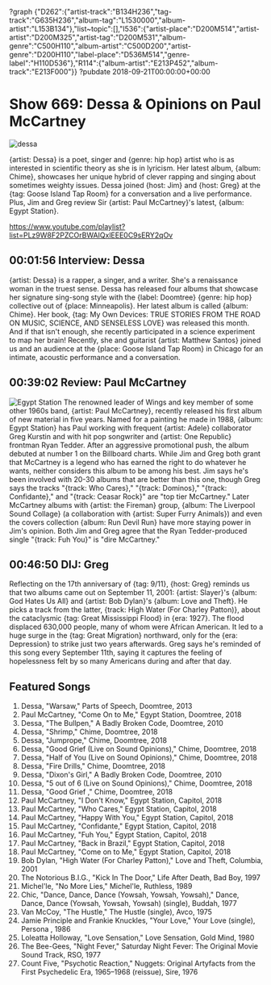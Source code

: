 ?graph {"D262":{"artist-track":"B134H236","tag-track":"G635H236","album-tag":"L1530000","album-artist":"L153B134"},"list~topic":[],"I536":{"artist-place":"D200M514","artist-artist":"D200M325","artist-tag":"D200M531","album-genre":"C500H110","album-artist":"C500D200","artist-genre":"D200H110","label-place":"D536M514","genre-label":"H110D536"},"R114":{"album-artist":"E213P452","album-track":"E213F000"}}
?pubdate 2018-09-21T00:00:00+00:00

# Show 669: Dessa & Opinions on Paul McCartney

![dessa](https://sound-images.s3.amazonaws.com/images/2018/dessa.jpg)

{artist: Dessa} is a poet, singer and {genre: hip hop} artist who is as interested in scientific theory as she is in lyricism. Her latest album, {album: Chime}, showcases her unique hybrid of clever rapping and singing about sometimes weighty issues. Dessa joined {host: Jim} and {host: Greg} at the {tag: Goose Island Tap Room} for a conversation and a live performance. Plus, Jim and Greg review Sir {artist: Paul McCartney}'s latest, {album: Egypt Station}.

https://www.youtube.com/playlist?list=PLz9W8F2PZCOrBWAIQxlEEE0C9sERY2qOv

## 00:01:56 Interview: Dessa
{artist: Dessa} is a rapper, a singer, and a writer. She's a renaissance woman in the truest sense. Dessa has released four albums that showcase her signature sing-song style with the {label: Doomtree} {genre: hip hop} collective out of {place: Minneapolis}. Her latest album is called {album: Chime}. Her book, {tag: My Own Devices: TRUE STORIES FROM THE ROAD ON MUSIC, SCIENCE, AND SENSELESS LOVE} was released this month. And if that isn't enough, she recently participated in a science experiment to map her brain! Recently, she and guitarist {artist: Matthew Santos} joined us and an audience at the {place: Goose Island Tap Room} in Chicago for an intimate, acoustic performance and a conversation. 

## 00:39:02 Review: Paul McCartney 
![Egypt Station](https://is1-ssl.mzstatic.com/image/thumb/Music115/v4/28/6f/78/286f783d-199e-661f-40cc-48bbe691cb96/source/600x600bb.jpg "12224/1399826275")
The renowned leader of Wings and key member of some other 1960s band, {artist: Paul McCartney}, recently released his first album of new material in five years. Named for a painting he made in 1988, {album: Egypt Station} has Paul working with frequent {artist: Adele} collaborator Greg Kurstin and with hit pop songwriter and {artist: One Republic} frontman Ryan Tedder. After an aggressive promotional push, the album debuted at number 1 on the Billboard charts. While Jim and Greg both grant that McCartney is a legend who has earned the right to do whatever he wants, neither considers this album to be among his best. Jim says he's been involved with 20-30 albums that are better than this one, though Greg says the tracks "{track: Who Cares}," "{track: Dominos}," "{track: Confidante}," and "{track: Ceasar Rock}" are "top tier McCartney." Later McCartney albums with {artist: the Fireman} group, {album: The Liverpool Sound Collage} (a collaboration with {artist: Super Furry Animals}) and even the covers collection {album: Run Devil Run} have more staying power in Jim's opinion. Both Jim and Greg agree that the Ryan Tedder-produced single "{track: Fuh You}" is "dire McCartney."

## 00:46:50 DIJ: Greg
Reflecting on the 17th anniversary of {tag: 9/11}, {host: Greg} reminds us that two albums came out on September 11, 2001: {artist: Slayer}'s {album: God Hates Us All} and {artist: Bob Dylan}'s {album: Love and Theft}. He picks a track from the latter, {track: High Water (For Charley Patton)}, about the cataclysmic {tag: Great Mississippi Flood} in {era: 1927}. The flood displaced 630,000 people, many of whom were African American. It led to a huge surge in the {tag: Great Migration} northward, only for the {era: Depression} to strike just two years afterwards. Greg says he's reminded of this song every September 11th, saying it captures the feeling of hopelessness felt by so many Americans during and after that day.

## Featured Songs  
1. Dessa, "Warsaw," Parts of Speech, Doomtree, 2013
1. Paul McCartney, "Come On to Me," Egypt Station, Doomtree, 2018
1. Dessa, "The Bullpen," A Badly Broken Code, Doomtree, 2010
1. Dessa, "Shrimp," Chime, Doomtree, 2018
1. Dessa, "Jumprope," Chime, Doomtree, 2018
1. Dessa, "Good Grief (Live on Sound Opinions)," Chime, Doomtree, 2018
1. Dessa, "Half of You (Live on Sound Opinions)," Chime, Doomtree, 2018
1. Dessa, "Fire Drills," Chime, Doomtree, 2018
1. Dessa, "Dixon's Girl," A Badly Broken Code, Doomtree, 2010
1. Dessa, "5 out of 6 (Live on Sound Opinions)," Chime, Doomtree, 2018
1. Dessa, "Good Grief ," Chime, Doomtree, 2018
1. Paul McCartney, "I Don't Know," Egypt Station, Capitol, 2018
1. Paul McCartney, "Who Cares," Egypt Station, Capitol, 2018
1. Paul McCartney, "Happy With You," Egypt Station, Capitol, 2018
1. Paul McCartney, "Confidante," Egypt Station, Capitol, 2018
1. Paul McCartney, "Fuh You," Egypt Station, Capitol, 2018
1. Paul McCartney, "Back in Brazil," Egypt Station, Capitol, 2018
1. Paul McCartney, "Come on to Me," Egypt Station, Capitol, 2018
1. Bob Dylan, "High Water (For Charley Patton)," Love and Theft, Columbia, 2001
1. The Notorious B.I.G., "Kick In The Door," Life After Death, Bad Boy, 1997
1. Michel'le, "No More Lies," Michel'le, Ruthless, 1989
1. Chic, "Dance, Dance, Dance (Yowsah, Yowsah, Yowsah)," Dance, Dance, Dance (Yowsah, Yowsah, Yowsah) (single), Buddah, 1977
1. Van McCoy, "The Hustle," The Hustle (single), Avco, 1975
1. Jamie Principle and Frankie Knuckles, "Your Love," Your Love (single), Persona , 1986
1. Loleatta Holloway, "Love Sensation," Love Sensation, Gold Mind, 1980
1. The Bee-Gees, "Night Fever," Saturday Night Fever: The Original Movie Sound Track, RSO, 1977
1. Count Five, "Psychotic Reaction," Nuggets: Original Artyfacts from the First Psychedelic Era, 1965–1968 (reissue), Sire, 1976
